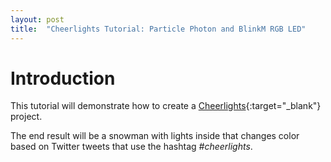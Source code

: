 ```yaml
---
layout: post
title:  "Cheerlights Tutorial: Particle Photon and BlinkM RGB LED"
---
```


# Introduction
This tutorial will demonstrate how to create a [Cheerlights](http://cheerlights.com/){:target="_blank"} project. 

The end result will be a snowman with lights inside that changes color based on Twitter tweets that use the hashtag *#cheerlights*.
